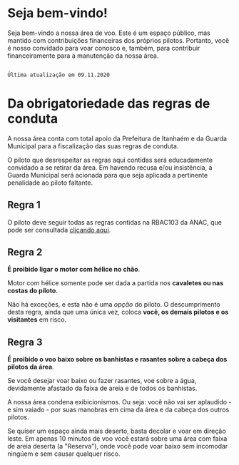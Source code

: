 # Seja bem-vindo!

Seja bem-vindo a nossa área de voo. Este é um espaço público, mas mantido com contribuições financeiras dos próprios pilotos. Portanto, você é nosso convidado para voar conosco e, também, para contribuir financeiramente para a manutenção da nossa área.

```markdown

Última atualização em 09.11.2020

```

# Da obrigatoriedade das regras de conduta

A nossa área conta com total apoio da Prefeitura de Itanhaém e da Guarda Municipal para a fiscalização das suas regras de conduta.

O piloto que desrespeitar as regras aqui contidas será educadamente convidado a se retirar da área. Em havendo recusa e/ou insistência, a Guarda Municipal será acionada para que seja aplicada a pertinente penalidade ao piloto faltante. 

## Regra 1

O piloto deve seguir todas as regras contidas na RBAC103 da ANAC, que pode ser consultada [clicando aqui](https://www.anac.gov.br/assuntos/legislacao/legislacao-1/rbha-e-rbac/rbac/rbac-103/@@display-file/arquivo_norma/RBAC103_EMD00%20-%20Retificado.pdf).

## Regra 2

**É proibido ligar o motor com hélice no chão**.

Motor com hélice somente pode ser dada a partida nos **cavaletes ou nas costas do piloto**. 

Não há exceções, e esta não é uma _opção_ do piloto. O descumprimento desta regra, ainda que uma única vez, coloca **você, os demais pilotos e os visitantes** em risco.

## Regra 3

**É proibido o voo baixo sobre os banhistas e rasantes sobre a cabeça dos pilotos da área**.

Se você desejar voar baixo ou fazer rasantes, voe sobre a água, devidamente afastado da faixa de areia e de todos os banhistas.

A nossa área condena exibicionismos. Ou seja: você não vai ser aplaudido - e sim vaiado - por suas manobras em cima da área e da cabeça dos outros pilotos.

Se quiser um espaço ainda mais deserto, basta decolar e voar em direção leste. Em apenas 10 minutos de voo você estará sobre uma área com faixa de areia deserta (a "Reserva"), onde você pode voar baixo sem incomodar ningúem e sem causar qualquer risco. 


